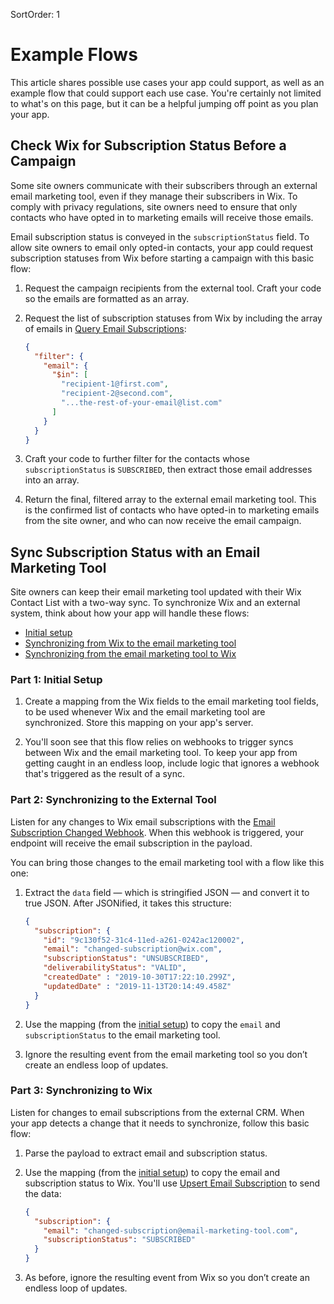SortOrder: 1
# Example Flows

This article shares possible use cases your app could support,
as well as an example flow that could support each use case.
You're certainly not limited to what's on this page,
but it can be a helpful jumping off point as you plan your app.

## Check Wix for Subscription Status Before a Campaign

Some site owners communicate with their subscribers
through an external email marketing tool,
even if they manage their subscribers in Wix.
To comply with privacy regulations,
site owners need to ensure that only contacts
who have opted in to marketing emails will receive those emails.

Email subscription status is conveyed in the `subscriptionStatus` field.
To allow site owners to email only opted-in contacts,
your app could request subscription statuses from Wix before starting a campaign
with this basic flow:

1. Request the campaign recipients from the external tool.
  Craft your code so the emails are formatted as an array.

2. Request the list of subscription statuses from Wix
  by including the array of emails in [Query Email Subscriptions][query]:

    ```json
    {
      "filter": {
        "email": {
          "$in": [
            "recipient-1@first.com",
            "recipient-2@second.com",
            "...the-rest-of-your-email@list.com"
          ]
        }
      }
    }
    ```

3. Craft your code to further filter for the contacts
  whose `subscriptionStatus` is `SUBSCRIBED`,
  then extract those email addresses into an array.

4. Return the final, filtered array to the external email marketing tool.
  This is the confirmed list of contacts
  who have opted-in to marketing emails from the site owner,
  and who can now receive the email campaign.

## Sync Subscription Status with an Email Marketing Tool

Site owners can keep their email marketing tool
updated with their Wix Contact List
with a two-way sync.
To synchronize Wix and an external system,
think about how your app will handle these flows:

- [Initial setup][initial-setup]
- [Synchronizing from Wix to the email marketing tool][sync-to-wix]
- [Synchronizing from the email marketing tool to Wix][sync-to-email-tool]

### Part 1: Initial Setup

1. Create a mapping from the Wix fields to the email marketing tool fields,
  to be used whenever Wix and the email marketing tool are synchronized.
  Store this mapping on your app's server.

2. You'll soon see that this flow relies on webhooks
  to trigger syncs between Wix and the email marketing tool.
  To keep your app from getting caught in an endless loop,
  include logic that ignores a webhook
  that's triggered as the result of a sync.

### Part 2: Synchronizing to the External Tool

Listen for any changes to Wix email subscriptions with the
[Email Subscription Changed Webhook][subscrip-changed-webhook].
When this webhook is triggered,
your endpoint will receive the email subscription in the payload.

You can bring those changes to the email marketing tool
with a flow like this one:

1. Extract the `data` field — which is stringified JSON —
  and convert it to true JSON.
  After JSONified, it takes this structure:

    ```json
    {
      "subscription": {
        "id": "9c130f52-31c4-11ed-a261-0242ac120002",
        "email": "changed-subscription@wix.com",
        "subscriptionStatus": "UNSUBSCRIBED",
        "deliverabilityStatus": "VALID",
        "createdDate" : "2019-10-30T17:22:10.299Z",
        "updatedDate" : "2019-11-13T20:14:49.458Z"
      }
    }
    ```

2. Use the mapping (from the [initial setup][initial-setup])
  to copy the `email` and `subscriptionStatus` to the email marketing tool.

3. Ignore the resulting event from the email marketing tool
  so you don’t create an endless loop of updates.

### Part 3: Synchronizing to Wix

Listen for changes to email subscriptions from the external CRM.
When your app detects a change that it needs to synchronize,
follow this basic flow:

1. Parse the payload to extract email and subscription status.

2. Use the mapping (from the [initial setup][initial-setup])
  to copy the email and subscription status to Wix.
  You'll use [Upsert Email Subscription][upsert-subscrip] to send the data:

    ```json
    {
      "subscription": {
        "email": "changed-subscription@email-marketing-tool.com",
        "subscriptionStatus": "SUBSCRIBED"
      }
    }
    ```

3. As before, ignore the resulting event from Wix
  so you don’t create an endless loop of updates.

[query]: crm.email-subscriptions.query-email-subscriptions
[subscrip-changed-webhook]: crm.email-subscriptions.email-subscription-changed-event
[upsert-subscrip]: crm.email-subscriptions.upsert-email-subscription
[initial-setup]: #part-1-initial-setup
[sync-to-wix]: #part-2-synchronizing-to-the-external-tool
[sync-to-email-tool]: #part-3-synchronizing-to-wix
